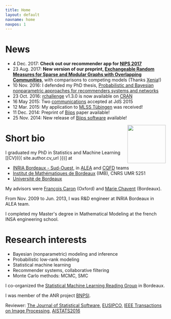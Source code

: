 ```yaml
---
title: Home
layout: default
navname: home
navpos: 1
---
```



News
====
- 4 Dec. 2017: **Check out our recommender app for [NIPS 2017](https://nips17.ml)**
- 23 Aug. 2017: **New version of our preprint, [Exchangeable Random Measures for Sparse and Modular Graphs with Overlapping Communities](http://arxiv.org/abs/1602.02114v2)**, with comparisons to competing models (Thanks [Xenia](https://www.linkedin.com/in/xenia-miscouridou-69388582/)!)
- 10 Nov. 2016: I defended my PhD thesis, [Probabilistic and Bayesian nonparametric approaches for recommenders systems and networks](pub.html)
- 23 Oct. 2016: [rchallenge](https://adrtod.github.io/rchallenge/) v1.3.0 is now available on [CRAN](http://cran.r-project.org/web/packages/rchallenge/)
- 16 May 2015: Two [communications](com.html) accepted at JdS 2015
- 12 Mar. 2015: My application to [MLSS Tübingen](http://mlss.tuebingen.mpg.de/2015/index.html) was received!
- 11 Dec. 2014: Preprint of [Biips](pub.html) paper available!
- 25 Nov. 2014: New release of [Biips software](https://biips.github.io/) available!


<img src="https://github.com/adrtod.png" style="float:right;height:120px;">

Short bio
=========

I graduated my PhD in Statistics and Machine Learning [[CV]({{ site.author.cv_url }})] at

- [INRIA Bordeaux - Sud-Ouest](http://www.inria.fr/centre/bordeaux), in [ALEA](http://alea.bordeaux.inria.fr/) and [CQFD](http://www.inria.fr/en/teams/cqfd) teams
- [Institut de Mathématiques de Bordeaux](http://www.math.u-bordeaux.fr/) (IMB), CNRS UMR 5251
- [Université de Bordeaux](http://www.u-bordeaux.fr/)

My advisors were [François Caron](http://www.stats.ox.ac.uk/~caron/) (Oxford) and [Marie Chavent](http://www.math.u-bordeaux.fr/~machaven/) (Bordeaux).

From Nov. 2009 to Jun. 2013, I was R&D engineer at INRIA Bordeaux in ALEA team.

I completed my Master's degree in Mathematical Modeling at the french INSA engineering school.


Research interests
=========

* Bayesian (nonparametric) modeling and inference
* Probabilistic low-rank modeling
* Statistical machine learning
* Recommender systems, collaborative filtering
* Monte Carlo methods: MCMC, SMC

I co-organized the [Statistical Machine Learning Reading Group](http://www.math.u-bordeaux.fr/~machaven/smiling/) in Bordeaux.

I was member of the ANR project [BNPSI](https://project.inria.fr/bnpsi/).

Reviewer: [The Journal of Statistical Software](http://www.jstatsoft.org/), [EUSIPCO](http://www.eusipco2015.org/), [IEEE Transactions on Image Processing](http://www.signalprocessingsociety.org/publications/periodicals/image-processing/), [AISTATS2016](http://www.aistats.org/)
